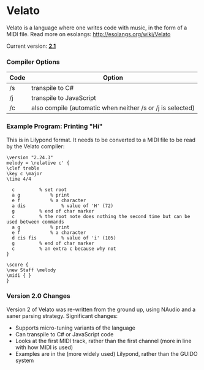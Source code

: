 # Velato

Velato is a language where one writes code with music, in the form of a MIDI file. Read more on esolangs: http://esolangs.org/wiki/Velato

Current version: **[2.1](https://github.com/rottytooth/Velato/releases/tag/2.1.0)**

### Compiler Options
Code | Option
---|---
/s|transpile to C#
/j|transpile to JavaScript
/c|also compile (automatic when neither /s or /j is selected)

### Example Program: Printing "Hi"

This is in Lilypond format. It needs to be converted to a MIDI file to be read by the Velato compiler:

    \version "2.24.3"
    melody = \relative c' {
    \clef treble
    \key c \major
    \time 4/4
    
      c			% set root
      a g			% print
      e f			% a character 
      a dis		        % value of 'H' (72) 
      g			% end of char marker
      c			% the root note does nothing the second time but can be used between commands
      a g			% print
      e f			% a character 
      d cis fis	        % value of 'i' (105)
      g			% end of char marker
      c			% an extra c because why not
    }
    
    \score {
    \new Staff \melody
    \midi { }
    }

### Version 2.0 Changes
Version 2 of Velato was re-written from the ground up, using NAudio and a saner parsing strategy. Significant changes:

- Supports micro-tuning variants of the language
- Can transpile to C# or JavaScript code
- Looks at the first MIDI track, rather than the first channel (more in line with how MIDI is used)
- Examples are in the (more widely used) Lilypond, rather than the GUIDO system
